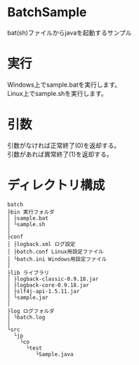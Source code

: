 # BatchSample
bat(sh)ファイルからjavaを起動するサンプル

# 実行
Windows上でsample.batを実行します。  
Linux上でsample.shを実行します。  

# 引数
引数がなければ正常終了(0)を返却する。  
引数があれば異常終了(1)を返却する。

# ディレクトリ構成
    batch  
    ├bin 実行フォルダ  
    │ ├sample.bat  
    │ └sample.sh  
    │  
    ├conf  
    │ ├logback.xml ログ設定  
    │ ├batch.conf Linux用設定ファイル  
    │ └batch.ini Windows用設定ファイル  
    │  
    ├lib ライブラリ  
    │ ├logback-classic-0.9.18.jar  
    │ ├logback-core-0.9.18.jar  
    │ ├slf4j-api-1.5.11.jar  
    │ └sample.jar  
    │  
    ├log ログフォルダ  
    │ └batch.log  
    │  
    └src  
      └jp  
        └co  
          └test  
             └Sample.java  
